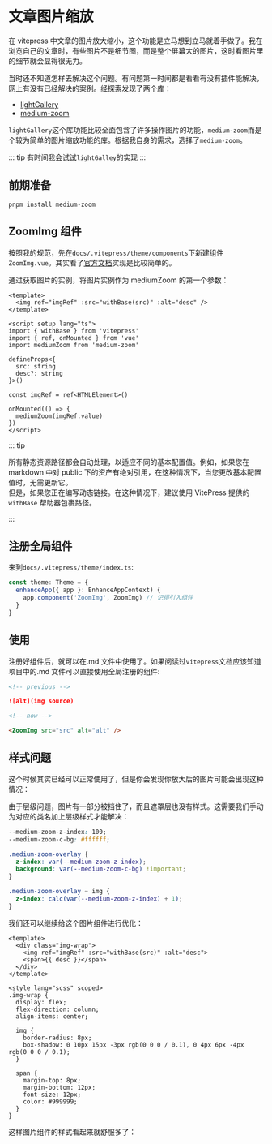 # 文章图片缩放

在 vitepress 中文章的图片放大缩小，这个功能是立马想到立马就着手做了。我在浏览自己的文章时，有些图片不是细节图，而是整个屏幕大的图片，这时看图片里的细节就会显得很无力。

当时还不知道怎样去解决这个问题。有问题第一时间都是看看有没有插件能解决，网上有没有已经解决的案例。经探索发现了两个库：

- [lightGallery](https://www.lightgalleryjs.com/)
- [medium-zoom](https://medium-zoom.francoischalifour.com/)

`lightGallery`这个库功能比较全面包含了许多操作图片的功能，`medium-zoom`而是个较为简单的图片缩放功能的库。根据我自身的需求，选择了`medium-zoom`。

::: tip
有时间我会试试`lightGalley`的实现
:::

## 前期准备

```shell
pnpm install medium-zoom
```

## ZoomImg 组件

按照我的规范，先在`docs/.vitepress/theme/components`下新建组件`ZoomImg.vue`。其实看了[官方文档](https://medium-zoom.francoischalifour.com/)实现是比较简单的。

通过获取图片的实例，将图片实例作为 mediumZoom 的第一个参数：

```vue
<template>
  <img ref="imgRef" :src="withBase(src)" :alt="desc" />
</template>

<script setup lang="ts">
import { withBase } from 'vitepress'
import { ref, onMounted } from 'vue'
import mediumZoom from 'medium-zoom'

defineProps<{
  src: string
  desc?: string
}>()

const imgRef = ref<HTMLElement>()

onMounted(() => {
  mediumZoom(imgRef.value)
})
</script>
```

::: tip

所有静态资源路径都会自动处理，以适应不同的基本配置值。例如，如果您在 markdown 中对 public 下的资产有绝对引用，在这种情况下，当您更改基本配置值时，无需更新它。  
但是，如果您正在编写动态链接。在这种情况下，建议使用 VitePress 提供的 `withBase` 帮助器包裹路径。

:::

## 注册全局组件

来到`docs/.vitepress/theme/index.ts`:

```ts
const theme: Theme = {
  enhanceApp({ app }: EnhanceAppContext) {
    app.component('ZoomImg', ZoomImg) // 记得引入组件
  }
}
```

## 使用

注册好组件后，就可以在.md 文件中使用了。如果阅读过`vitepress`文档应该知道项目中的.md 文件可以直接使用全局注册的组件:

```md
<!-- previous -->

![alt](img source)

<!-- now -->

<ZoomImg src="src" alt="alt" />
```

## 样式问题

这个时候其实已经可以正常使用了，但是你会发现你放大后的图片可能会出现这种情况：

<ZoomImg src="/assets/vitepress/img-zoom/zoom-bug.png" desc="放大图片后的问题" />

由于层级问题，图片有一部分被挡住了，而且遮罩层也没有样式。这需要我们手动为对应的类名加上层级样式才能解决：

```css
--medium-zoom-z-index: 100;
--medium-zoom-c-bg: #ffffff;

.medium-zoom-overlay {
  z-index: var(--medium-zoom-z-index);
  background: var(--medium-zoom-c-bg) !important;
}

.medium-zoom-overlay ~ img {
  z-index: calc(var(--medium-zoom-z-index) + 1);
}
```

我们还可以继续给这个图片组件进行优化：

```vue
<template>
  <div class="img-wrap">
    <img ref="imgRef" :src="withBase(src)" :alt="desc">
    <span>{{ desc }}</span>
  </div>
</template>

<style lang="scss" scoped>
.img-wrap {
  display: flex;
  flex-direction: column;
  align-items: center;

  img {
    border-radius: 8px;
    box-shadow: 0 10px 15px -3px rgb(0 0 0 / 0.1), 0 4px 6px -4px rgb(0 0 0 / 0.1);
  }

  span {
    margin-top: 8px;
    margin-bottom: 12px;
    font-size: 12px;
    color: #999999;
  }
}
```

这样图片组件的样式看起来就舒服多了：

<ZoomImg src="/assets/vitepress/img-zoom/zoom-img-component.png" desc="图片样式效果" />
